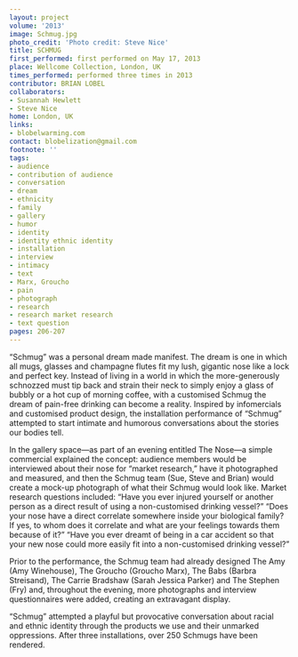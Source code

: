 ```yaml
---
layout: project
volume: '2013'
image: Schmug.jpg
photo_credit: 'Photo credit: Steve Nice'
title: SCHMUG
first_performed: first performed on May 17, 2013
place: Wellcome Collection, London, UK
times_performed: performed three times in 2013
contributor: BRIAN LOBEL
collaborators:
- Susannah Hewlett
- Steve Nice
home: London, UK
links:
- blobelwarming.com
contact: blobelization@gmail.com
footnote: ''
tags:
- audience
- contribution of audience
- conversation
- dream
- ethnicity
- family
- gallery
- humor
- identity
- identity ethnic identity
- installation
- interview
- intimacy
- text
- Marx, Groucho
- pain
- photograph
- research
- research market research
- text question
pages: 206-207
---
```


“Schmug” was a personal dream made manifest. The dream is one in which all mugs, glasses and champagne flutes fit my lush, gigantic nose like a lock and perfect key. Instead of living in a world in which the more-generously schnozzed must tip back and strain their neck to simply enjoy a glass of bubbly or a hot cup of morning coffee, with a customised Schmug the dream of pain-free drinking can become a reality. Inspired by infomercials and customised product design, the installation performance of “Schmug” attempted to start intimate and humorous conversations about the stories our bodies tell.

In the gallery space—as part of an evening entitled The Nose—a simple commercial explained the concept: audience members would be interviewed about their nose for “market research,” have it photographed and measured, and then the Schmug team (Sue, Steve and Brian) would create a mock-up photograph of what their Schmug would look like. Market research questions included: “Have you ever injured yourself or another person as a direct result of using a non-customised drinking vessel?” “Does your nose have a direct correlate somewhere inside your biological family? If yes, to whom does it correlate and what are your feelings towards them because of it?” “Have you ever dreamt of being in a car accident so that your new nose could more easily fit into a non-customised drinking vessel?”

Prior to the performance, the Schmug team had already designed The Amy (Amy Winehouse), The Groucho (Groucho Marx), The Babs (Barbra Streisand), The Carrie Bradshaw (Sarah Jessica Parker) and The Stephen (Fry) and, throughout the evening, more photographs and interview questionnaires were added, creating an extravagant display.

“Schmug” attempted a playful but provocative conversation about racial and ethnic identity through the products we use and their unmarked oppressions. After three installations, over 250 Schmugs have been rendered.
